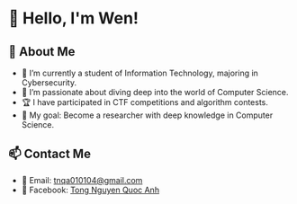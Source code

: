 # 👋 Hello, I'm Wen!

## 🚀 About Me
- 🔭 I’m currently a student of Information Technology, majoring in Cybersecurity.  
- 🌱 I’m passionate about diving deep into the world of Computer Science.  
- 🏆 I have participated in CTF competitions and algorithm contests.  
- 🎯 My goal: Become a researcher with deep knowledge in Computer Science. 

## 📫 Contact Me
- 📧 Email: tnqa010104@gmail.com  
- 🔗 Facebook: [Tong Nguyen Quoc Anh](https://www.facebook.com/weninthelab)  
